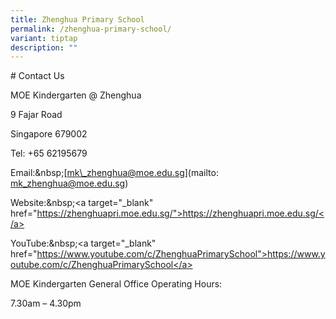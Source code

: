 ```yaml
---
title: Zhenghua Primary School
permalink: /zhenghua-primary-school/
variant: tiptap
description: ""
---
```

<p># Contact Us</p>
<p>MOE Kindergarten @ Zhenghua</p>
<p>9 Fajar Road</p>
<p>Singapore 679002</p>
<p>Tel: +65 62195679</p>
<p></p>
<p>Email:&amp;nbsp;[<a href="mailto:mk\_zhenghua@moe.edu.sg" rel="noopener noreferrer nofollow" target="_blank">mk\_zhenghua@moe.edu.sg</a>](mailto:
<a href="mailto:mk_zhenghua@moe.edu.sg" rel="noopener noreferrer nofollow" target="_blank">mk_zhenghua@moe.edu.sg</a>)</p>
<p>Website:&amp;nbsp;&lt;a target="_blank" href="<a href="https://zhenghuapri.moe.edu.sg/&quot;>https://zhenghuapri.moe.edu.sg/</a>" rel="noopener noreferrer nofollow" target="_blank">https://zhenghuapri.moe.edu.sg/"&gt;https://zhenghuapri.moe.edu.sg/&lt;/a&gt;</a>
</p>
<p>YouTube:&amp;nbsp;&lt;a target="_blank" href="<a href="https://www.youtube.com/c/ZhenghuaPrimarySchool&quot;>https://www.youtube.com/c/ZhenghuaPrimarySchool</a>" rel="noopener noreferrer nofollow" target="_blank">https://www.youtube.com/c/ZhenghuaPrimarySchool"&gt;https://www.youtube.com/c/ZhenghuaPrimarySchool&lt;/a&gt;</a>
</p>
<p></p>
<p>MOE Kindergarten General Office Operating Hours:</p>
<p>7.30am – 4.30pm</p>